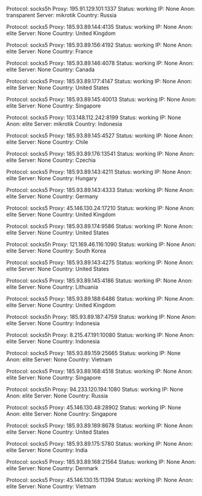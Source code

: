 Protocol: socks5h
Proxy: 195.91.129.101:1337
Status: working
IP: None
Anon: transparent
Server: mikrotik
Country: Russia

Protocol: socks5
Proxy: 185.93.89.144:4135
Status: working
IP: None
Anon: elite
Server: None
Country: United Kingdom

Protocol: socks5
Proxy: 185.93.89.156:4192
Status: working
IP: None
Anon: elite
Server: None
Country: France

Protocol: socks5
Proxy: 185.93.89.146:4078
Status: working
IP: None
Anon: elite
Server: None
Country: Canada

Protocol: socks5
Proxy: 185.93.89.177:4147
Status: working
IP: None
Anon: elite
Server: None
Country: United States

Protocol: socks5
Proxy: 185.93.89.145:40013
Status: working
IP: None
Anon: elite
Server: None
Country: Singapore

Protocol: socks5
Proxy: 103.148.112.242:8199
Status: working
IP: None
Anon: elite
Server: mikrotik
Country: Indonesia

Protocol: socks5
Proxy: 185.93.89.145:4527
Status: working
IP: None
Anon: elite
Server: None
Country: Chile

Protocol: socks5
Proxy: 185.93.89.176:13541
Status: working
IP: None
Anon: elite
Server: None
Country: Czechia

Protocol: socks5
Proxy: 185.93.89.143:4211
Status: working
IP: None
Anon: elite
Server: None
Country: Hungary

Protocol: socks5
Proxy: 185.93.89.143:4333
Status: working
IP: None
Anon: elite
Server: None
Country: Germany

Protocol: socks5
Proxy: 45.146.130.24:17210
Status: working
IP: None
Anon: elite
Server: None
Country: United Kingdom

Protocol: socks5
Proxy: 185.93.89.174:9586
Status: working
IP: None
Anon: elite
Server: None
Country: United States

Protocol: socks5h
Proxy: 121.169.46.116:1090
Status: working
IP: None
Anon: elite
Server: None
Country: South Korea

Protocol: socks5
Proxy: 185.93.89.143:4275
Status: working
IP: None
Anon: elite
Server: None
Country: United States

Protocol: socks5
Proxy: 185.93.89.145:4186
Status: working
IP: None
Anon: elite
Server: None
Country: Lithuania

Protocol: socks5
Proxy: 185.93.89.188:6486
Status: working
IP: None
Anon: elite
Server: None
Country: United Kingdom

Protocol: socks5h
Proxy: 185.93.89.187:4759
Status: working
IP: None
Anon: elite
Server: None
Country: Indonesia

Protocol: socks5h
Proxy: 8.215.47.191:10080
Status: working
IP: None
Anon: elite
Server: None
Country: Indonesia

Protocol: socks5
Proxy: 185.93.89.159:25665
Status: working
IP: None
Anon: elite
Server: None
Country: Vietnam

Protocol: socks5
Proxy: 185.93.89.168:4518
Status: working
IP: None
Anon: elite
Server: None
Country: Singapore

Protocol: socks5h
Proxy: 94.233.120.194:1080
Status: working
IP: None
Anon: elite
Server: None
Country: Russia

Protocol: socks5
Proxy: 45.146.130.48:28902
Status: working
IP: None
Anon: elite
Server: None
Country: Singapore

Protocol: socks5
Proxy: 185.93.89.189:8678
Status: working
IP: None
Anon: elite
Server: None
Country: United States

Protocol: socks5
Proxy: 185.93.89.175:5780
Status: working
IP: None
Anon: elite
Server: None
Country: India

Protocol: socks5
Proxy: 185.93.89.168:21564
Status: working
IP: None
Anon: elite
Server: None
Country: Denmark

Protocol: socks5
Proxy: 45.146.130.15:11394
Status: working
IP: None
Anon: elite
Server: None
Country: Vietnam

